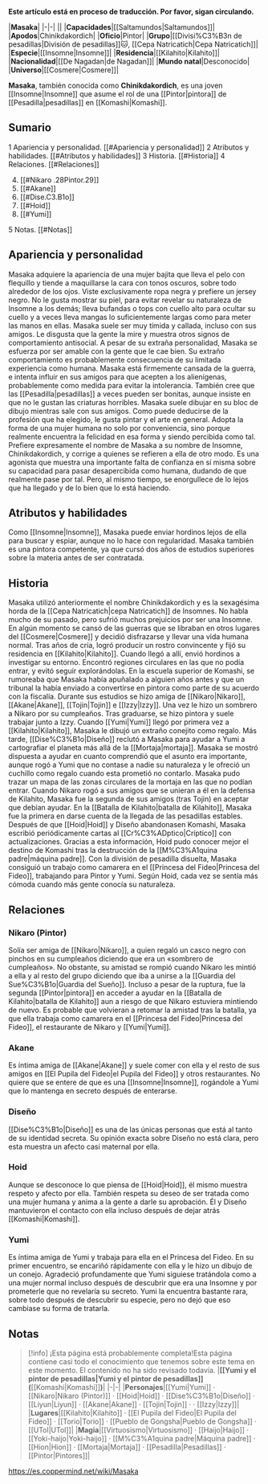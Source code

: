 **Este artículo está en proceso de traducción. Por favor, sigan circulando.**


|**Masaka**|
|-|-|
||
|**Capacidades**|[[Saltamundos\|Saltamundos]]|
|**Apodos**|Chinikdakordich|
|**Oficio**|Pintor|
|**Grupo**|[[Divisi%C3%B3n de pesadillas\|División de pesadillas]]🐱︎, [[Cepa Natricatich\|Cepa Natricatich]]|
|**Especie**|[[Insomne\|Insomne]]|
|**Residencia**|[[Kilahito\|Kilahito]]|
|**Nacionalidad**|[[De Nagadan\|de Nagadan]]|
|**Mundo natal**|Desconocido|
|**Universo**|[[Cosmere\|Cosmere]]|

**Masaka**, también conocida como **Chinikdakordich**, es una joven [[Insomne\|Insomne]] que asume el rol de una [[Pintor\|pintora]] de [[Pesadilla\|pesadillas]] en [[Komashi\|Komashi]].

## Sumario

1 Apariencia y personalidad. [[#Apariencia y personalidad]] 
2 Atributos y habilidades. [[#Atributos y habilidades]] 
3 Historia. [[#Historia]] 
4 Relaciones. [[#Relaciones]] 

4. [[#Nikaro .28Pintor.29]] 
4. [[#Akane]] 
4. [[#Dise.C3.B1o]] 
4. [[#Hoid]] 
4. [[#Yumi]] 


5 Notas. [[#Notas]] 


## Apariencia y personalidad
Masaka adquiere la apariencia de una mujer bajita que lleva el pelo con flequillo y tiende a maquillarse la cara con tonos oscuros, sobre todo alrededor de los ojos. Viste exclusivamente ropa negra y prefiere un jersey negro. No le gusta mostrar su piel, para evitar revelar su naturaleza de Insomne a los demás; lleva bufandas o tops con cuello alto para ocultar su cuello y a veces lleva mangas lo suficientemente largas como para meter las manos en ellas.
Masaka suele ser muy tímida y callada, incluso con sus amigos. Le disgusta que la gente la mire y muestra otros signos de comportamiento antisocial. A pesar de su extraña personalidad, Masaka se esfuerza por ser amable con la gente que le cae bien. Su extraño comportamiento es probablemente consecuencia de su limitada experiencia como humana. Masaka está firmemente cansada de la guerra, e intenta influir en sus amigos para que acepten a los alienígenas, probablemente como medida para evitar la intolerancia. También cree que las [[Pesadilla\|pesadillas]] a veces pueden ser bonitas, aunque insiste en que no le gustan las criaturas horribles. Masaka suele dibujar en su bloc de dibujo mientras sale con sus amigos. Como puede deducirse de la profesión que ha elegido, le gusta pintar y el arte en general.
Adopta la forma de una mujer humana no solo por conveniencia, sino porque realmente encuentra la felicidad en esa forma y siendo percibida como tal. Prefiere expresamente el nombre de Masaka a su nombre de Insomne, Chinikdakordich, y corrige a quienes se refieren a ella de otro modo.
Es una agonista que muestra una importante falta de confianza en sí misma sobre su capacidad para pasar desapercibida como humana, dudando de que realmente pase por tal. Pero, al mismo tiempo, se enorgullece de lo lejos que ha llegado y de lo bien que lo está haciendo.

## Atributos y habilidades
Como [[Insomne\|Insomne]], Masaka puede enviar hordinos lejos de ella para buscar y espiar, aunque no lo hace con regularidad. Masaka también es una pintora competente, ya que cursó dos años de estudios superiores sobre la materia antes de ser contratada.

## Historia
Masaka utilizó anteriormente el nombre Chinikdakordich y es la sexagésima horda de la [[Cepa Natricatich\|cepa Natricatich]] de Insomnes. No habla mucho de su pasado, pero sufrió muchos prejuicios por ser una Insomne. En algún momento se cansó de las guerras que se libraban en otros lugares del [[Cosmere\|Cosmere]] y decidió disfrazarse y llevar una vida humana normal. Tras años de cría, logró producir un rostro convincente y fijó su residencia en [[Kilahito\|Kilahito]]. Cuando llegó a allí, envió hordinos a investigar su entorno. Encontró regiones circulares en las que no podía entrar, y evitó seguir explorándolas.
En la escuela superior de Komashi, se rumoreaba que Masaka había apuñalado a alguien años antes y que un tribunal la había enviado a convertirse en pintora como parte de su acuerdo con la fiscalía. Durante sus estudios se hizo amiga de [[Nikaro\|Nikaro]], [[Akane\|Akane]], [[Tojin\|Tojin]] e [[Izzy\|Izzy]]. Una vez le hizo un sombrero a Nikaro por su cumpleaños. Tras graduarse, se hizo pintora y suele trabajar junto a Izzy.
Cuando [[Yumi\|Yumi]] llegó por primera vez a [[Kilahito\|Kilahito]], Masaka le dibujó un extraño conejito como regalo. Más tarde, [[Dise%C3%B1o\|Diseño]] reclutó a Masaka para ayudar a Yumi a cartografiar el planeta más allá de la [[Mortaja\|mortaja]]. Masaka se mostró dispuesta a ayudar en cuanto comprendió que el asunto era importante, aunque rogó a Yumi que no contase a nadie su naturaleza y le ofreció un cuchillo como regalo cuando esta prometió no contarlo. Masaka pudo trazar un mapa de las zonas circulares de la mortaja en las que no podían entrar.
Cuando Nikaro rogó a sus amigos que se unieran a él en la defensa de Kilahito, Masaka fue la segunda de sus amigos (tras Tojin) en aceptar que debían ayudar. En la [[Batalla de Kilahito\|batalla de Kilahito]], Masaka fue la primera en darse cuenta de la llegada de las pesadillas estables. Después de que [[Hoid\|Hoid]] y Diseño abandonasen Komashi, Masaka escribió periódicamente cartas al [[Cr%C3%ADptico\|Críptico]] con actualizaciones. Gracias a esta información, Hoid pudo conocer mejor el destino de Komashi tras la destrucción de la [[M%C3%A1quina padre\|máquina padre]]. Con la división de pesadilla disuelta, Masaka consiguió un trabajo como camarera en el [[Princesa del Fideo\|Princesa del Fideo]], trabajando para Pintor y Yumi. Según Hoid, cada vez se sentía más cómoda cuando más gente conocía su naturaleza.

## Relaciones
### Nikaro (Pintor)
Solía ser amiga de [[Nikaro\|Nikaro]], a quien regaló un casco negro con pinchos en su cumpleaños diciendo que era un «sombrero de cumpleaños». No obstante, su amistad se rompió cuando Nikaro les mintió a ella y al resto del grupo diciendo que iba a unirse a la [[Guardia del Sue%C3%B1o\|Guardia del Sueño]]. Incluso a pesar de la ruptura, fue la segunda [[Pintor\|pintora]] en acceder a ayudar en la [[Batalla de Kilahito\|batalla de Kilahito]] aun a riesgo de que Nikaro estuviera mintiendo de nuevo. Es probable que volvieran a retomar la amistad tras la batalla, ya que ella trabaja como camarera en el [[Princesa del Fideo\|Princesa del Fideo]], el restaurante de Nikaro y [[Yumi\|Yumi]].

### Akane
Es íntima amiga de [[Akane\|Akane]] y suele comer con ella y el resto de sus amigos en [[El Pupila del Fideo\|el Pupila del Fideo]] y otros restaurantes. No quiere que se entere de que es una [[Insomne\|Insomne]], rogándole a Yumi que lo mantenga en secreto después de enterarse.

### Diseño
[[Dise%C3%B1o\|Diseño]] es una de las únicas personas que está al tanto de su identidad secreta. Su opinión exacta sobre Diseño no está clara, pero esta muestra un afecto casi maternal por ella.

### Hoid
Aunque se desconoce lo que piensa de [[Hoid\|Hoid]], él mismo muestra respeto y afecto por ella. También respeta su deseo de ser tratada como una mujer humana y anima a la gente a darle su aprobación. Él y Diseño mantuvieron el contacto con ella incluso después de dejar atrás [[Komashi\|Komashi]].

### Yumi
Es íntima amiga de Yumi y trabaja para ella en el Princesa del Fideo. En su primer encuentro, se encariñó rápidamente con ella y le hizo un dibujo de un conejo. Agradeció profundamente que Yumi siguiese tratándola como a una mujer normal incluso después de descubrir que era una Insomne y por prometerle que no revelaría su secreto. Yumi la encuentra bastante rara, sobre todo después de descubrir su especie, pero no dejó que eso cambiase su forma de tratarla.

## Notas

> [!info] ¡Esta página está probablemente completa!Esta página contiene casi todo el conocimiento que tenemos sobre este tema en este momento.
El contenido no ha sido revisado todavía.
|**[[Yumi y el pintor de pesadillas\|Yumi y el pintor de pesadillas]] (**[[Komashi\|Komashi]]**)**|
|-|-|
|**Personajes**|[[Yumi\|Yumi]] · [[Nikaro\|Nikaro (Pintor)]] · [[Hoid\|Hoid]] · [[Dise%C3%B1o\|Diseño]] · [[Liyun\|Liyun]] · [[Akane\|Akane]] · [[Tojin\|Tojin]] ·  · [[Izzy\|Izzy]]|
|**Lugares**|[[Kilahito\|Kilahito]] · [[El Pupila del Fideo\|El Pupila del Fideo]] · [[Torio\|Torio]] · [[Pueblo de Gongsha\|Pueblo de Gongsha]] · [[UTol\|UTol]]|
|**Magia**|[[Virtuosismo\|Virtuosismo]] · [[Haijo\|Haijo]] · [[Yoki-haijo\|Yoki-haijo]] · [[M%C3%A1quina padre\|Máquina padre]] · [[Hion\|Hion]] · [[Mortaja\|Mortaja]] · [[Pesadilla\|Pesadillas]] · [[Pintor\|Pintores]]|



https://es.coppermind.net/wiki/Masaka